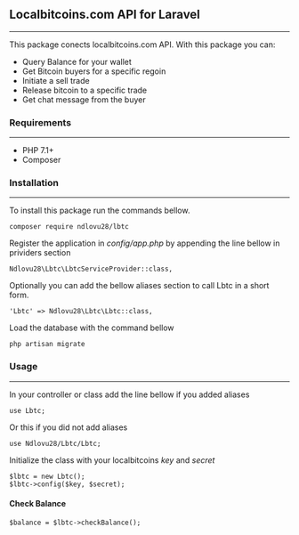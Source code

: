 ## Localbitcoins.com API for Laravel
***

This package conects localbitcoins.com API. With this package you can:
 - Query Balance for your wallet
 - Get Bitcoin buyers for a specific regoin
 - Initiate a sell trade
 - Release bitcoin to a specific trade
 - Get chat message from the buyer 

### Requirements

***

 - PHP 7.1+
 - Composer

### Installation

***

To install this package run the commands bellow.

```
composer require ndlovu28/lbtc
```

Register the application in *config/app.php* by appending the line bellow in prividers section
```
Ndlovu28\Lbtc\LbtcServiceProvider::class,
```

Optionally you can add the bellow aliases section to call Lbtc in a short form.
```
'Lbtc' => Ndlovu28\Lbtc\Lbtc::class,
``` 

Load the database with the command bellow
```
php artisan migrate
```

### Usage

***

In your controller or class add the line bellow if you added aliases
```
use Lbtc;
```
Or this if you did not add aliases
```
use Ndlovu28/Lbtc/Lbtc;
```

Initialize the class with your localbitcoins *key* and *secret*

```
$lbtc = new Lbtc();
$lbtc->config($key, $secret);
```

#### Check Balance
```
$balance = $lbtc->checkBalance();
```


